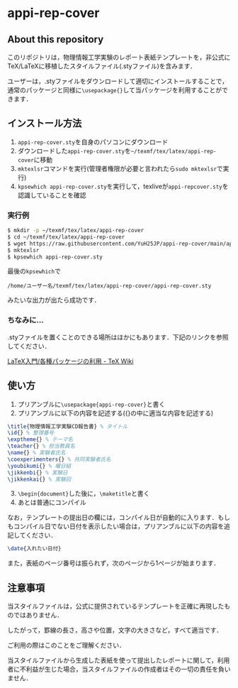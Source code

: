 # appi-rep-cover

## About this repository

このリポジトリは，物理情報工学実験のレポート表紙テンプレートを，非公式にTeX/LaTeXに移植したスタイルファイル(.styファイル)を含みます．

ユーザーは，.styファイルをダウンロードして適切にインストールすることで，通常のパッケージと同様に`\usepackage{}`して当パッケージを利用することができます．

## インストール方法

1. `appi-rep-cover.sty`を自身のパソコンにダウンロード
2. ダウンロードした`appi-rep-cover.sty`を`~/texmf/tex/latex/appi-rep-cover`に移動
3. `mktexlsr`コマンドを実行(管理者権限が必要と言われたら`sudo mktexlsr`で実行)
4. `kpsewhich appi-rep-cover.sty`を実行して，texliveが`appi-repcover.sty`を認識していることを確認

### 実行例
```bash
$ mkdir -p ~/texmf/tex/latex/appi-rep-cover
$ cd ~/texmf/tex/latex/appi-rep-cover
$ wget https://raw.githubusercontent.com/YuH25JP/appi-rep-cover/main/appi-rep-cover.sty
$ mktexlsr
$ kpsewhich appi-rep-cover.sty
```

最後の`kpsewhich`で
```
/home/ユーザー名/texmf/tex/latex/appi-rep-cover/appi-rep-cover.sty
```
みたいな出力が出たら成功です．

### ちなみに...

.styファイルを置くことのできる場所はほかにもあります．下記のリンクを参照してください．

[LaTeX入門/各種パッケージの利用 - TeX Wiki](https://texwiki.texjp.org/?LaTeX%E5%85%A5%E9%96%80%2F%E5%90%84%E7%A8%AE%E3%83%91%E3%83%83%E3%82%B1%E3%83%BC%E3%82%B8%E3%81%AE%E5%88%A9%E7%94%A8#n18c984a)

## 使い方

1. プリアンブルに`\usepackage{appi-rep-cover}`と書く
2. プリアンブルに以下の内容を記述する({}の中に適当な内容を記述する)
```latex
\title{物理情報工学実験CD報告書} % タイトル
\id{} % 整理番号
\exptheme{} % テーマ名
\teacher{} % 担当教員名
\name{} % 実験者氏名
\coexperimenters{} % 共同実験者氏名
\youbikumi{} % 曜日組
\jikkenbi{} % 実験日
\jikkenkai{} % 実験回
```
3. `\begin{document}`した後に，`\maketitle`と書く
4. あとは普通にコンパイル

なお，テンプレートの提出日の欄には，コンパイル日が自動的に入ります．もしもコンパイル日でない日付を表示したい場合は，プリアンブルに以下の内容を追記してください．
```latex
\date{入れたい日付}
```

また，表紙のページ番号は振られず，次のページから1ページが始まります．

## 注意事項

当スタイルファイルは，公式に提供されているテンプレートを正確に再現したものではありません．

したがって，罫線の長さ，高さや位置，文字の大きさなど，すべて適当です．

ご利用の際はこのことをご理解ください．

当スタイルファイルから生成した表紙を使って提出したレポートに関して，利用者に不利益が生じた場合，当スタイルファイルの作成者はその一切の責任を負いません．
